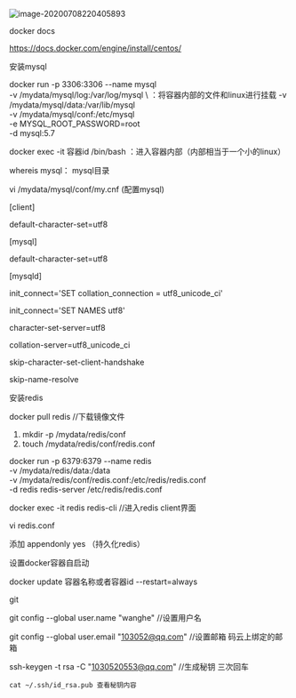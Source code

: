 ![image-20200708220405893](D:\project\gl_store\note_info\微服务划分图.png)

docker docs

https://docs.docker.com/engine/install/centos/   

安装mysql

docker run -p 3306:3306 --name mysql  \
-v /mydata/mysql/log:/var/log/mysql  \ ：将容器内部的文件和linux进行挂载
-v /mydata/mysql/data:/var/lib/mysql  \
-v /mydata/mysql/conf:/etc/mysql  \
-e MYSQL_ROOT_PASSWORD=root  \
-d mysql:5.7

 docker exec -it 容器id /bin/bash ：进入容器内部（内部相当于一个小的linux）

whereis mysql： mysql目录

vi /mydata/mysql/conf/my.cnf   (配置mysql)

[client]

default-character-set=utf8

[mysql]

default-character-set=utf8

[mysqld]

init_connect='SET collation_connection = utf8_unicode_ci'

init_connect='SET NAMES utf8'

character-set-server=utf8

collation-server=utf8_unicode_ci

skip-character-set-client-handshake

skip-name-resolve



安装redis

docker pull redis  //下载镜像文件

1. mkdir -p /mydata/redis/conf
2. touch /mydata/redis/conf/redis.conf

docker run -p 6379:6379 --name redis \
-v /mydata/redis/data:/data \
-v /mydata/redis/conf/redis.conf:/etc/redis/redis.conf \
-d redis redis-server /etc/redis/redis.conf

docker exec -it redis redis-cli  //进入redis client界面

vi redis.conf 

添加 appendonly yes （持久化redis）



设置docker容器自启动

docker update  容器名称或者容器id  --restart=always 



git 

git config --global user.name "wanghe"  //设置用户名

git config --global user.email "103052@qq.com"  //设置邮箱  码云上绑定的邮箱

ssh-keygen -t rsa -C "1030520553@qq.com" //生成秘钥 三次回车

```
cat ~/.ssh/id_rsa.pub 查看秘钥内容

```


